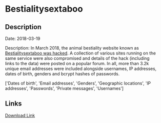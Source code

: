 # Bestialitysextaboo

## Description

Date: 2018-03-19

Description:
In March 2018, the animal bestiality website known as <a href="https://motherboard.vice.com/en_us/article/evqvpz/bestiality-website-hacked-troy-hunt-have-i-been-pwned" target="_blank" rel="noopener">Bestialitysextaboo was hacked</a>. A collection of various sites running on the same service were also compromised and details of the hack (including links to the data) were posted on a popular forum. In all, more than 3.2k unique email addresses were included alongside usernames, IP addresses, dates of birth, genders and bcrypt hashes of passwords.


['Dates of birth', 'Email addresses', 'Genders', 'Geographic locations', 'IP addresses', 'Passwords', 'Private messages', 'Usernames']

## Links

[Download Link](https://link-to.net/1229997/401.7300041757886/dynamic/?r=YmVzdGlhbGl0eXNleHRhYm9vLmNvbQ==)